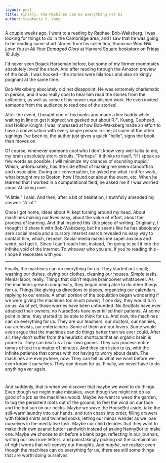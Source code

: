 ```yaml
---
layout: post
title: Finally, the Machines Can Do Everything For Us
author: Stephanie Y. Yang
---
```


A couple weeks ago, I went to a reading by Raphael Bob-Waksberg. I was looking for things to do in the Cambridge area, and I saw that he was going to be reading some short stories from his collection, _Someone Who Will Love You in All Your Damaged Glory_ at Harvard Square bookstore on Friday 18 July. 

I'd never seen Bojack Horseman before, but some of my former roommates absolutely *loved* the show. And after reading through the Amazon preview of the book, I was hooked - the stories were hilarious and also strikingly poignant at the same time. 

Bob-Waksberg absolutely did not disappoint. He was extremely charismatic in person, and it was really cool to hear him read the stories from the collection, as well as some of his newer unpublished work. He even invited someone from the audience to read one of the stories! 

After the event, I bought one of his books and made a line buddy while waiting in line to get it signed; we geeked out about R.F. Kuang, Cuphead, and Hollow Knight. I was impressed at how Bob-Waksberg made an effort to have a conversation with every single person in line; at some of the other signings I've been to, the author just gives a quick "hello", signs the book, then moves on. 

Of course, whenever someone cool who I don't know very well talks to me, my brain absolutely short-circuits. "Perhaps", it thinks to itself, "if I speak as few words as possible, I will minimize my chances of sounding stupid." Which, unfortunately, has the side effect of making me seem standoffish and unsociable. During our conversation, he asked me what I did for work, what brought me to Boston, how I found out about the event, etc. When he learned that I worked in a computational field, he asked me if I was worried about AI taking over. 

"A little," I said. And then, after a bit of hesitation, I truthfully amended my answer: "A lot."

Once I got home, ideas about AI kept turning around my head. About machines making our lives easy, about the value of effort, about the process of learning. And that inspired this little piece of writing. Originally, I thought I'd share it with Bob-Waksberg, but he seems like he has absolutely zero social media and a cursory internet search revealed no easy way to contact him, which, respect. Social media makes me super anxious and weird, so I get it. Since I can't reach him, instead, I'm going to yell it into the infinite void of the internet. To whoever who you are, if you're reading this - I hope it resonates with you.

---

Finally, the machines can do everything for us.
They started out small; washing our dishes, drying our clothes, cleaning our houses. Simple tasks. Menial labor, really. Things that didn’t require brainpower whatsoever.
As the machines grew in complexity, they began being able to do other things for us. Things like giving us directions to places, organizing our calendars, replying to our emails. 
A small portion of the population began wondering if we were giving the machines too much power; if one day, they would turn on us. As of yet, those worries have been unfounded. No SecBots have ever attacked their owners, no NurseBots have ever killed their patients.
At some point in time, they started to be able to think for us.
And now, the machines can do everything for us. They are our teachers, our doctors, our nannies, our archivists, our entertainers.
Some of them are our lovers.
Some would even argue that the machines can do things better than we ever could. After all, they don’t suffer from the heuristic shortcuts that an organic brain is prone to. They can beat us at our own games. They can process entire tomes of text in a matter of minutes. And they can listen to us, with the infinite patience that comes with not having to worry about death. 
The machines are everywhere, now. They can tell us what we want before we even know it ourselves. 
They can dream for us.
Finally, we never have to do anything ever again.
#
And suddenly, that is when we discover that maybe we _want_ to do things. Even though we might make mistakes, even though we might not do as good of a job as the machines would.
Maybe we want to weed the garden, to tug the persistent roots out of the ground, to feel the wind on our face and the hot sun on our necks. 
Maybe we wave the HouseBot aside, take the still-warm laundry into our hands, and turn chaos into order, filling drawers with folded shirts and twinned socks, letting our minds wander as we lose ourselves in the meditative task.
Maybe our child decides that they want to make their own peanut butter sandwich instead of asking NannyBot to make one.
Maybe we choose to sit before a blank page, reflecting in our journals, writing our own love letters, and painstakingly picking out the combination of right words that will convey our thoughts. 
And _maybe_, we realize: even though the machines can do everything for us, there are still some things that are worth doing ourselves. 


